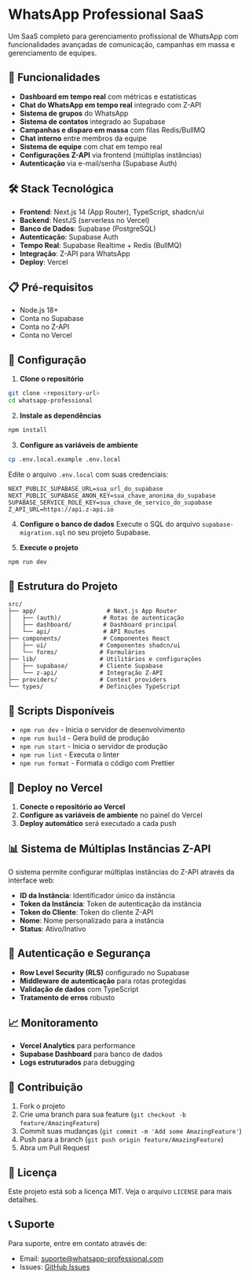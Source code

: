 # WhatsApp Professional SaaS

Um SaaS completo para gerenciamento profissional de WhatsApp com funcionalidades avançadas de comunicação, campanhas em massa e gerenciamento de equipes.

## 🚀 Funcionalidades

- **Dashboard em tempo real** com métricas e estatísticas
- **Chat do WhatsApp em tempo real** integrado com Z-API
- **Sistema de grupos** do WhatsApp
- **Sistema de contatos** integrado ao Supabase
- **Campanhas e disparo em massa** com filas Redis/BullMQ
- **Chat interno** entre membros da equipe
- **Sistema de equipe** com chat em tempo real
- **Configurações Z-API** via frontend (múltiplas instâncias)
- **Autenticação** via e-mail/senha (Supabase Auth)

## 🛠️ Stack Tecnológica

- **Frontend**: Next.js 14 (App Router), TypeScript, shadcn/ui
- **Backend**: NestJS (serverless no Vercel)
- **Banco de Dados**: Supabase (PostgreSQL)
- **Autenticação**: Supabase Auth
- **Tempo Real**: Supabase Realtime + Redis (BullMQ)
- **Integração**: Z-API para WhatsApp
- **Deploy**: Vercel

## 📋 Pré-requisitos

- Node.js 18+
- Conta no Supabase
- Conta no Z-API
- Conta no Vercel

## 🚀 Configuração

1. **Clone o repositório**

```bash
git clone <repository-url>
cd whatsapp-professional
```

2. **Instale as dependências**

```bash
npm install
```

3. **Configure as variáveis de ambiente**

```bash
cp .env.local.example .env.local
```

Edite o arquivo `.env.local` com suas credenciais:

```env
NEXT_PUBLIC_SUPABASE_URL=sua_url_do_supabase
NEXT_PUBLIC_SUPABASE_ANON_KEY=sua_chave_anonima_do_supabase
SUPABASE_SERVICE_ROLE_KEY=sua_chave_de_servico_do_supabase
Z_API_URL=https://api.z-api.io
```

4. **Configure o banco de dados**
   Execute o SQL do arquivo `supabase-migration.sql` no seu projeto Supabase.

5. **Execute o projeto**

```bash
npm run dev
```

## 📁 Estrutura do Projeto

```
src/
├── app/                    # Next.js App Router
│   ├── (auth)/            # Rotas de autenticação
│   ├── dashboard/         # Dashboard principal
│   └── api/               # API Routes
├── components/            # Componentes React
│   ├── ui/               # Componentes shadcn/ui
│   └── forms/            # Formulários
├── lib/                  # Utilitários e configurações
│   ├── supabase/         # Cliente Supabase
│   └── z-api/            # Integração Z-API
├── providers/            # Context providers
└── types/                # Definições TypeScript
```

## 🔧 Scripts Disponíveis

- `npm run dev` - Inicia o servidor de desenvolvimento
- `npm run build` - Gera build de produção
- `npm run start` - Inicia o servidor de produção
- `npm run lint` - Executa o linter
- `npm run format` - Formata o código com Prettier

## 🚀 Deploy no Vercel

1. **Conecte o repositório ao Vercel**
2. **Configure as variáveis de ambiente** no painel do Vercel
3. **Deploy automático** será executado a cada push

## 📊 Sistema de Múltiplas Instâncias Z-API

O sistema permite configurar múltiplas instâncias do Z-API através da interface web:

- **ID da Instância**: Identificador único da instância
- **Token da Instância**: Token de autenticação da instância
- **Token do Cliente**: Token do cliente Z-API
- **Nome**: Nome personalizado para a instância
- **Status**: Ativo/Inativo

## 🔐 Autenticação e Segurança

- **Row Level Security (RLS)** configurado no Supabase
- **Middleware de autenticação** para rotas protegidas
- **Validação de dados** com TypeScript
- **Tratamento de erros** robusto

## 📈 Monitoramento

- **Vercel Analytics** para performance
- **Supabase Dashboard** para banco de dados
- **Logs estruturados** para debugging

## 🤝 Contribuição

1. Fork o projeto
2. Crie uma branch para sua feature (`git checkout -b feature/AmazingFeature`)
3. Commit suas mudanças (`git commit -m 'Add some AmazingFeature'`)
4. Push para a branch (`git push origin feature/AmazingFeature`)
5. Abra um Pull Request

## 📄 Licença

Este projeto está sob a licença MIT. Veja o arquivo `LICENSE` para mais detalhes.

## 📞 Suporte

Para suporte, entre em contato através de:

- Email: suporte@whatsapp-professional.com
- Issues: [GitHub Issues](https://github.com/seu-usuario/whatsapp-professional/issues)
